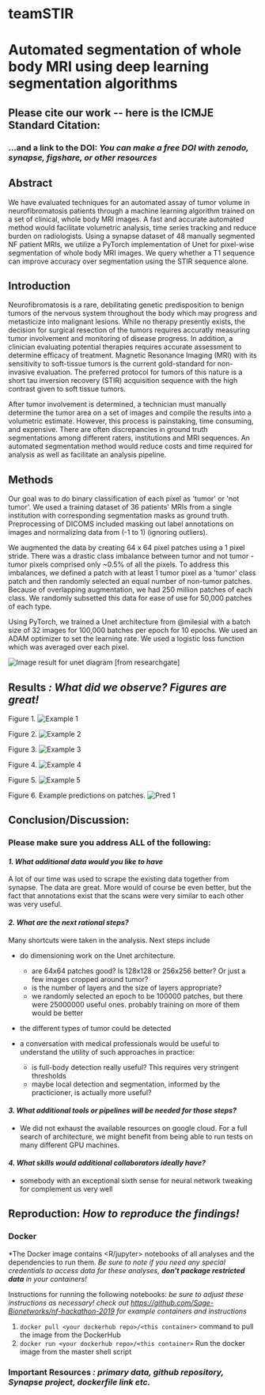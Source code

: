 # teamSTIR

# Automated segmentation of whole body MRI using deep learning segmentation algorithms

## Please cite our work -- here is the ICMJE Standard Citation:

### ...and a link to the DOI: *You can make a free DOI with zenodo, synapse, figshare, or other resources <link>*

## Abstract 
We have evaluated techniques for an automated assay of tumor volume in neurofibromatosis patients through a machine learning algorithm trained on a set of clinical, whole body MRI images. A fast and accurate automated method would facilitate volumetric analysis, time series tracking and reduce burden on radiologists. Using a synapse dataset of 48 manually segmented NF patient MRIs, we utilize a PyTorch implementation of Unet for pixel-wise segmentation of whole body MRI images. We query whether a T1 sequence can improve accuracy over segmentation using the STIR sequence alone.

## Introduction
Neurofibromatosis is a rare, debilitating genetic predisposition to benign tumors of the nervous system throughout the body which may progress and metasticize into malignant lesions. While no therapy presently exists, the decision for surgical resection of the tumors requires accuratly measuring tumor involvement and monitoring of disease progress. In addition, a clinician evaluating potential therapies requires accurate assessment to determine efficacy of treatment. Magnetic Resonance Imaging (MRI) with its sensitivity to soft-tissue tumors is the current gold-standard for non-invasive evaluation. The preferred protocol for tumors of this nature is a short tau inversion recovery (STIR) acquisition sequence with the high contrast given to soft tissue tumors.

After tumor involvement is determined, a technician must manually determine the tumor area on a set of images and compile the results into a volumetric estimate. However, this process is painstaking, time consuming, and expensive. There are often discrepancies in ground truth segmentations among different raters, institutions and MRI sequences. An automated segmentation method would reduce costs and time required for analysis as well as facilitate an analysis pipeline.

## Methods
Our goal was to do binary classification of each pixel as 'tumor' or 'not tumor'. We used a training dataset of 36 patients' MRIs from a single institution with corresponding segmentation masks as ground truth. Preprocessing of DICOMS included masking out label annotations on images and normalizing data from (-1 to 1) (ignoring outliers).

We augmented the data by creating 64 x 64 pixel patches using a 1 pixel stride. There was a drastic class imbalance between tumor and not tumor - tumor pixels comprised only ~0.5% of all the pixels. To address this imbalances, we defined a patch with at least 1 tumor pixel as a 'tumor' class patch and then randomly selected an equal number of non-tumor patches. Because of overlapping augmentation, we had 250 million patches of each class. We randomly subsetted this data for ease of use for 50,000 patches of each type.

Using PyTorch, we trained a Unet architecture from @milesial with a batch size of 32 images for 100,000 batches per epoch for 10 epochs. We used an ADAM optimizer to set the learning rate. We used a logistic loss function which was averaged over each pixel.

<img src="https://www.researchgate.net/profile/Alan_Jackson9/publication/323597886/figure/fig2/AS:601386504957959@1520393124691/Convolutional-neural-network-CNN-architecture-based-on-UNET-Ronneberger-et-al.png" alt="Image result for unet diagram"/>
[from researchgate]

## Results *: What did we observe? Figures are great!*
Figure 1.
![Example 1](https://github.com/SVAI/teamSTIR/blob/master/imex1.png)

Figure 2.
![Example 2](https://github.com/SVAI/teamSTIR/blob/master/imex2.png)

Figure 3.
![Example 3](https://github.com/SVAI/teamSTIR/blob/master/imex3.png)

Figure 4.
![Example 4](https://github.com/SVAI/teamSTIR/blob/master/imex4.png)

Figure 5.
![Example 5](https://github.com/SVAI/teamSTIR/blob/master/imex5.png)

Figure 6. Example predictions on patches.
![Pred 1](https://github.com/SVAI/teamSTIR/blob/master/unthresholded_pred1.png)



## Conclusion/Discussion: 

### Please make sure you address ALL of the following:

#### *1. What additional data would you like to have*
A lot of our time was used to scrape the existing data together from synapse. The data are great. More would of course be even better, but the fact that annotations exist that the scans were very similar to each other was very useful.

#### *2. What are the next rational steps?* 
Many shortcuts were taken in the analysis. Next steps include

- do dimensioning work on the Unet architecture.
    - are 64x64 patches good? Is 128x128 or 256x256 better? Or just a few images cropped around tumor?
    - is the number of layers and the size of layers appropriate?
    - we randomly selected an epoch to be 100000 patches, but there were 25000000 useful ones. probably training on more of them would be better

- the different types of tumor could be detected
- a conversation with medical professionals would be useful to understand the utility of such approaches in practice:
    - is full-body detection really useful? This requires very stringent thresholds
    - maybe local detection and segmentation, informed by the practicioner, is actually more useful?
    


#### *3. What additional tools or pipelines will be needed for those steps?*
- We did not exhaust the available resources on google cloud. For a full search of architecture, we might benefit from being able to run tests on many different GPU machines.


#### *4. What skills would additional collaborators ideally have?*

- somebody with an exceptional sixth sense for neural network tweaking for complement us very well

## Reproduction: *How to reproduce the findings!*

### Docker

*The Docker image contains <R/jupyter> notebooks of all analyses and the dependencies to run them. *Be sure to note if you need any special credentials to access data for these analyses, **don't package restricted data** in your containers!*

Instructions for running the following notebooks: *be sure to adjust these instructions as necessary! check out https://github.com/Sage-Bionetworks/nf-hackathon-2019 for example containers and instructions*

1. `docker pull <your dockerhub repo>/<this container>` command to pull the image from the DockerHub
2. `docker run <your dockerhub repo>/<this container>` Run the docker image from the master shell script

### Important Resources *: primary data, github repository, Synapse project, dockerfile link etc.*


